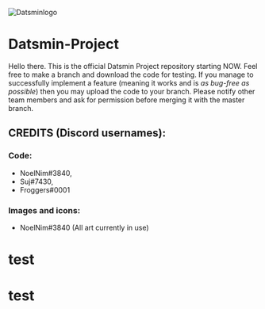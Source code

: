 ![Datsminlogo](https://i.imgur.com/ZKFcopW.png)

# Datsmin-Project
Hello there. This is the official Datsmin Project repository starting NOW. Feel free to make a branch and download the code for testing. If you manage to successfully implement a feature (meaning it works and is *as bug-free as possible*) then you may upload the code to your branch. Please notify other team members and ask for permission before merging it with the master branch.

## CREDITS (Discord usernames):
  
  ### Code: 
  - NoelNim#3840,
  - Suj#7430,
  - Froggers#0001
  
  ### Images and icons:
  - NoelNim#3840 (All art currently in use)
# test
# test
